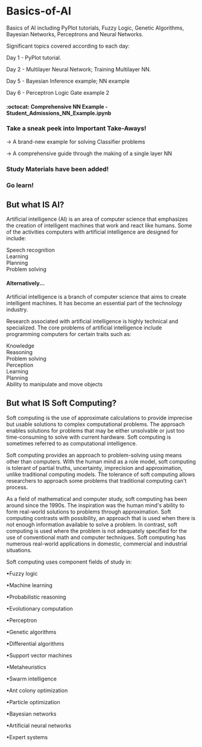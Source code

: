 # Basics-of-AI
Basics of AI including PyPlot tutorials, Fuzzy Logic, Genetic Algorithms, Bayesian Networks, Perceptrons and Neural Networks.

Significant topics covered according to each day:

Day 1 - PyPlot tutorial.

Day 2 - Multilayer Neural Network; Training Multilayer NN.

Day 5 - Bayesian Inference example; NN example

Day 6 - Perceptron Logic Gate example 2

#### :octocat: Comprehensive NN Example - Student_Admissions_NN_Example.ipynb

### Take a sneak peek into Important Take-Aways!
-> A brand-new example for solving Classifier problems

-> A comprehensive guide through the making of a single layer NN

### Study Materials have been added!

### Go learn!

## But what IS AI?

Artificial intelligence (AI) is an area of computer science that emphasizes the creation of intelligent machines that work and react like humans. Some of the activities computers with artificial intelligence are designed for include:

Speech recognition<br>
Learning<br>
Planning<br>
Problem solving<br>

#### Alternatively...

Artificial intelligence is a branch of computer science that aims to create intelligent machines. It has become an essential part of the technology industry.

Research associated with artificial intelligence is highly technical and specialized. The core problems of artificial intelligence include programming computers for certain traits such as:

Knowledge<br>
Reasoning<br>
Problem solving<br>
Perception<br>
Learning<br>
Planning<br>
Ability to manipulate and move objects<br>

## But what IS Soft Computing?

Soft computing is the use of approximate calculations to provide imprecise but usable solutions to complex computational problems. The approach enables solutions for problems that may be either unsolvable or just too time-consuming to solve with current hardware. Soft computing is sometimes referred to as computational intelligence.

Soft computing provides an approach to problem-solving using means other than computers. With the human mind as a role model, soft computing is tolerant of partial truths, uncertainty, imprecision and approximation, unlike traditional computing models. The tolerance of soft computing allows researchers to approach some problems that traditional computing can't process.  

As a field of mathematical and computer study, soft computing has been around since the 1990s. The inspiration was the human mind's ability to form real-world solutions to problems through approximation. Soft computing contrasts with possibility, an approach that is used when there is not enough information available to solve a problem. In contrast, soft computing is used where the problem is not adequately specified for the use of conventional math and computer techniques. Soft computing has numerous real-world applications in domestic, commercial and industrial situations.

Soft computing uses component fields of study in:

•Fuzzy logic</p>
•Machine learning</p>
•Probabilistic reasoning</p>
•Evolutionary computation</p>
•Perceptron</p>
•Genetic algorithms</p>
•Differential algorithms</p>
•Support vector machines</p>
•Metaheuristics</p>
•Swarm intelligence</p>
•Ant colony optimization</p>
•Particle optimization</p>
•Bayesian networks</p>
•Artificial neural networks</p>
•Expert systems</p>
